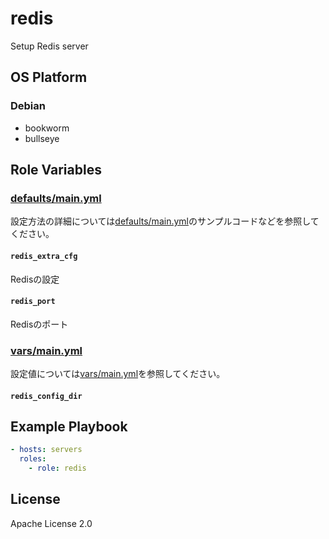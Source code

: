 redis
=================

Setup Redis server

OS Platform
-----------------

### Debian

- bookworm
- bullseye

Role Variables
--------------

### [defaults/main.yml](defaults/main.yml)

設定方法の詳細については[defaults/main.yml](defaults/main.yml)のサンプルコードなどを参照してください。

#### `redis_extra_cfg`

Redisの設定

#### `redis_port`

Redisのポート

### [vars/main.yml](vars/main.yml)

設定値については[vars/main.yml](vars/main.yml)を参照してください。

#### `redis_config_dir`

Example Playbook
--------------

```yaml
- hosts: servers
  roles:
    - role: redis
```

License
--------------

Apache License 2.0
